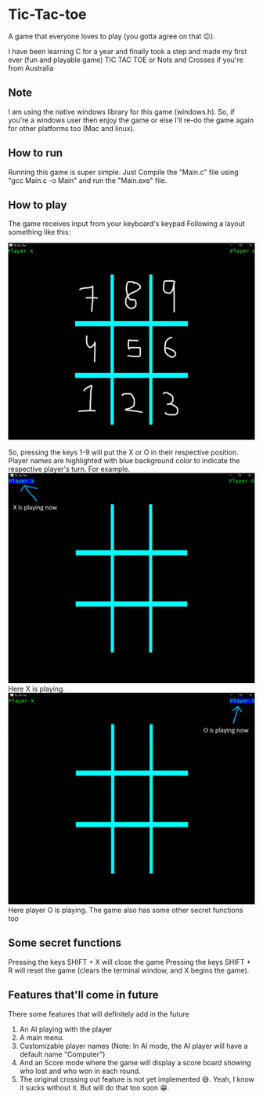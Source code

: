 # Tic-Tac-toe

A game that everyone loves to play (you gotta agree on that 😉).

I have been learning C for a year and finally took a step and made my first ever (fun and playable game) TIC TAC TOE or Nots and Crosses if you're from Australia

## Note

I am using the native windows library for this game (windows.h). So, if you're a windows user then enjoy the game or else I'll re-do the game again for other platforms too (Mac and linux).

## How to run

Running this game is super simple. Just Compile the "Main.c" file using "gcc Main.c -o Main" and run the "Main.exe" file.

## How to play

The game receives input from your keyboard's keypad
Following a layout something like this:

![Tic tac toe Board layout](images/Layout.jpg)

So, pressing the keys 1-9 will put the X or O in their respective position. Player names are highlighted with blue background color to indicate the respective player's turn.
For example.
![Image showing player X name highlighted indicating player X is playing](images/X_is_playing.png)
Here X is playing.
![Image showing player O name highlighted indicating player O is playing](images/O_is_playing.png)
Here player O is playing.
The game also has some other secret functions too

## Some secret functions

Pressing the keys SHIFT + X will close the game
Pressing the keys SHIFT + R will reset the game (clears the terminal window, and X begins the game).

## Features that'll come in future

There some features that will definitely add in the future

1) An AI playing with the player
2) A main menu.
3) Customizable player names (Note: In AI mode, the AI player will have a default name "Computer")
4) And an Score mode where the game will display a score board showing who lost and who won in each round.
5) The original crossing out feature is not yet implemented 😅. Yeah, I know it sucks without it. But will do that too soon 😁.
